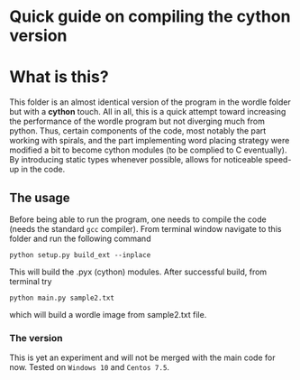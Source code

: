 # Quick guide on compiling the cython version
<h1>What is this?</h1>

This folder is an almost identical version of the program in the wordle folder but with a **cython** touch.
All in all, this is a quick attempt toward increasing the performance of the wordle program but not diverging much from python.
Thus, certain components of the code, most notably the part working with spirals, and the part implementing word placing strategy
were modified a bit to become cython modules (to be complied to C eventually). By introducing static types whenever possible, 
allows for noticeable speed-up in the code.


<h2>The usage</h2>

Before being able to run the program, one needs to compile the code (needs the standard `gcc` compiler).
From terminal window navigate to this folder and run the following command

    python setup.py build_ext --inplace

This will build the .pyx (cython) modules. After successful build, from terminal try

    python main.py sample2.txt 
	
which will build a wordle image from sample2.txt file.

<h3>The version</h3>

This is yet an experiment and will not be merged with the main code for now.
Tested on `Windows 10` and `Centos 7.5`.
